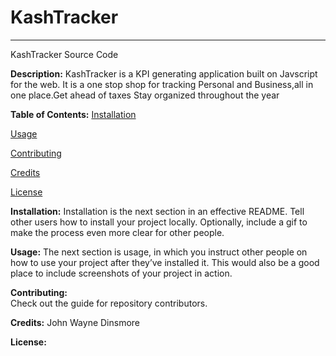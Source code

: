 # KashTracker
---
KashTracker Source Code


**Description:** KashTracker is a KPI generating application built on Javscript for the web. It is a one stop shop for tracking Personal and Business,all in one place.Get ahead of taxes Stay organized throughout the year 

**Table of Contents:** 
[Installation](#installation)

[Usage](#usage)

[Contributing](#contributing)

[Credits](#credits)

[License](#license)

<a name="installation"></a> **Installation:** 
Installation is the next section in an effective README. Tell other users how to install your project locally. Optionally, include a gif to make the process even more clear for other people.

<a name="usage"></a>**Usage:** 
The next section is usage, in which you instruct other people on how to use your project after they’ve installed it. This would also be a good place to include screenshots of your project in action.

<a name="contributing"></a>**Contributing:**  
Check out the guide for repository contributors.

<a name="credits"></a>**Credits:** 
John Wayne Dinsmore

<a name="license"></a>**License:** 

